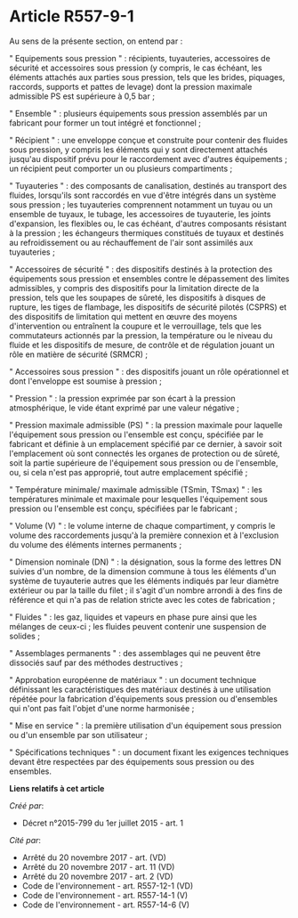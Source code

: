 # Article R557-9-1

Au sens de la présente section, on entend par : 

" Equipements sous pression " : récipients, tuyauteries, accessoires de sécurité et accessoires sous pression (y compris, le
cas échéant, les éléments attachés aux parties sous pression, tels que les brides, piquages, raccords, supports et pattes de
levage) dont la pression maximale admissible PS est supérieure à 0,5 bar ; 

" Ensemble " : plusieurs équipements sous pression assemblés par un fabricant pour former un tout intégré et fonctionnel ; 

" Récipient " : une enveloppe conçue et construite pour contenir des fluides sous pression, y compris les éléments qui y sont
directement attachés jusqu'au dispositif prévu pour le raccordement avec d'autres équipements ; un récipient peut comporter
un ou plusieurs compartiments ; 

" Tuyauteries " : des composants de canalisation, destinés au transport des fluides, lorsqu'ils sont raccordés en vue d'être
intégrés dans un système sous pression ; les tuyauteries comprennent notamment un tuyau ou un ensemble de tuyaux, le tubage,
les accessoires de tuyauterie, les joints d'expansion, les flexibles ou, le cas échéant, d'autres composants résistant à la
pression ; les échangeurs thermiques constitués de tuyaux et destinés au refroidissement ou au réchauffement de l'air sont
assimilés aux tuyauteries ; 

" Accessoires de sécurité " : des dispositifs destinés à la protection des équipements sous pression et ensembles contre le
dépassement des limites admissibles, y compris des dispositifs pour la limitation directe de la pression, tels que les
soupapes de sûreté, les dispositifs à disques de rupture, les tiges de flambage, les dispositifs de sécurité pilotés (CSPRS)
et des dispositifs de limitation qui mettent en œuvre des moyens d'intervention ou entraînent la coupure et le verrouillage,
tels que les commutateurs actionnés par la pression, la température ou le niveau du fluide et les dispositifs de mesure, de
contrôle et de régulation jouant un rôle en matière de sécurité (SRMCR) ; 

" Accessoires sous pression " : des dispositifs jouant un rôle opérationnel et dont l'enveloppe est soumise à pression ; 

" Pression " : la pression exprimée par son écart à la pression atmosphérique, le vide étant exprimé par une valeur
négative ; 

" Pression maximale admissible (PS) " : la pression maximale pour laquelle l'équipement sous pression ou l'ensemble est
conçu, spécifiée par le fabricant et définie à un emplacement spécifié par ce dernier, à savoir soit l'emplacement où sont
connectés les organes de protection ou de sûreté, soit la partie supérieure de l'équipement sous pression ou de l'ensemble,
ou, si cela n'est pas approprié, tout autre emplacement spécifié ; 

" Température minimale/ maximale admissible (TSmin, TSmax) " : les températures minimale et maximale pour lesquelles
l'équipement sous pression ou l'ensemble est conçu, spécifiées par le fabricant ; 

" Volume (V) " : le volume interne de chaque compartiment, y compris le volume des raccordements jusqu'à la première
connexion et à l'exclusion du volume des éléments internes permanents ; 

" Dimension nominale (DN) " : la désignation, sous la forme des lettres DN suivies d'un nombre, de la dimension commune à
tous les éléments d'un système de tuyauterie autres que les éléments indiqués par leur diamètre extérieur ou par la taille du
filet ; il s'agit d'un nombre arrondi à des fins de référence et qui n'a pas de relation stricte avec les cotes de
fabrication ; 

" Fluides " : les gaz, liquides et vapeurs en phase pure ainsi que les mélanges de ceux-ci ; les fluides peuvent contenir une
suspension de solides ; 

" Assemblages permanents " : des assemblages qui ne peuvent être dissociés sauf par des méthodes destructives ; 

" Approbation européenne de matériaux " : un document technique définissant les caractéristiques des matériaux destinés à une
utilisation répétée pour la fabrication d'équipements sous pression ou d'ensembles qui n'ont pas fait l'objet d'une norme
harmonisée ; 

" Mise en service " : la première utilisation d'un équipement sous pression ou d'un ensemble par son utilisateur ; 

" Spécifications techniques " : un document fixant les exigences techniques devant être respectées par des équipements sous
pression ou des ensembles.

**Liens relatifs à cet article**

_Créé par_:

  - Décret n°2015-799 du 1er juillet 2015 - art. 1

_Cité par_:

  - Arrêté du 20 novembre 2017 - art. (VD)
  - Arrêté du 20 novembre 2017 - art. 11 (VD)
  - Arrêté du 20 novembre 2017 - art. 2 (VD)
  - Code de l'environnement - art. R557-12-1 (VD)
  - Code de l'environnement - art. R557-14-1 (V)
  - Code de l'environnement - art. R557-14-6 (V)
